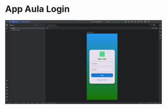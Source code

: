 # App Aula Login


<img src="https://github.com/joaocamillis/App_Aula_Login/blob/ebd33c42879c4ac824c498073fbc911933e61ef0/imagem/AppAula.png">
